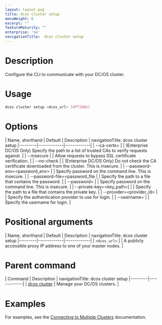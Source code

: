 ```yaml
---
layout: layout.pug
title: dcos cluster setup
menuWeight: 6
excerpt: ""
featureMaturity: ""
enterprise: 'no'
navigationTitle:  dcos cluster setup
---
```


<!-- This source repo for this topic is https://github.com/dcos/dcos-docs -->


# Description
Configure the CLI to communicate with your DC/OS cluster.

# Usage

```bash
dcos cluster setup <dcos_url> [OPTIONS]
```

# Options

| Name, shorthand | Default | Description |
navigationTitle:  dcos cluster setup
|---------|-------------|-------------|
|  --ca-certs=<ca-certs> |             | (Enterprise DC/OS Only) Specify the path to a list of trusted CAs to verify requests against.  |
|  --insecure |             | Allow requests to bypass SSL certificate verification.  |
|  --no-check |             | (Enterprise DC/OS Only) Do not check the CA certificate downloaded from the cluster. This is insecure. |
|  --password-env=<password_env> |             | Specify password on the command line. This is insecure.  |
|  --password-file=<password_file  |             |  Specify the path to a file that contains the password. |
|  --password=<password>  |             | Specify password on the command line. This is insecure.  |
|  --private-key=<key_path>]  |             | Specify the path to a file that contains the private key.  |
|  --provider=<provider_id>  |             | Specify the authentication provider to use for login.  |
|  --username=<username>  |             |  Specify the username for login. |



# Positional arguments

| Name, shorthand | Default | Description |
navigationTitle:  dcos cluster setup
|---------|-------------|-------------|
| `<dcos_url>`   |             | A publicly accessible proxy IP address to one of your master nodes. |

# Parent command

| Command | Description |
navigationTitle:  dcos cluster setup
|---------|-------------|
| [dcos cluster](/docs/1.10/cli/command-reference/dcos-cluster/) | Manage your DC/OS clusters. |

# Examples
For examples, see the [Connecting to Multiple Clusters](/docs/1.10/cli/multi-cluster-cli/) documentation.

